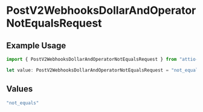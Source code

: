 # PostV2WebhooksDollarAndOperatorNotEqualsRequest

## Example Usage

```typescript
import { PostV2WebhooksDollarAndOperatorNotEqualsRequest } from "attio-js/models/operations/postv2webhooks.js";

let value: PostV2WebhooksDollarAndOperatorNotEqualsRequest = "not_equals";
```

## Values

```typescript
"not_equals"
```